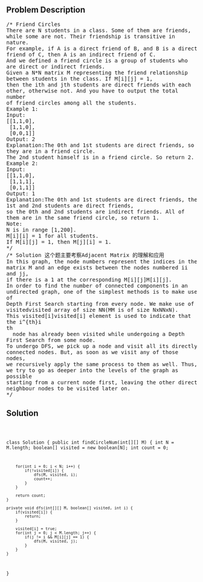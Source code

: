 <!--
<style>
  body { font-family: Arial, sans-serif; }
  .container { max-width: 100%; margin: 0 auto; padding: 10px; }
  .comment-block { max-width: 30%; background-color: #f9f9f9; padding: 10px; border-left: 5px solid #ccc; overflow-wrap: break-word; white-space: pre-wrap; }
  .code-block { background-color: #f4f4f4; padding: 10px; border: 1px solid #ddd; overflow-wrap: break-word; white-space: pre-wrap; }
</style>
-->

<div class='container'>
<h2>Problem Description</h2>
<div class='comment-block'>
<pre>
/* Friend Circles
There are N students in a class. Some of them are friends,
while some are not. Their friendship is transitive in
nature.
For example, if A is a direct friend of B, and B is a direct
friend of C, then A is an indirect friend of C.
And we defined a friend circle is a group of students who
are direct or indirect friends.
Given a N*N matrix M representing the friend relationship
between students in the class. If M[i][j] = 1,
then the ith and jth students are direct friends with each
other, otherwise not. And you have to output the total
number
of friend circles among all the students.
Example 1:
Input:
[[1,1,0],
 [1,1,0],
 [0,0,1]]
Output: 2
Explanation:The 0th and 1st students are direct friends, so
they are in a friend circle.
The 2nd student himself is in a friend circle. So return 2.
Example 2:
Input:
[[1,1,0],
 [1,1,1],
 [0,1,1]]
Output: 1
Explanation:The 0th and 1st students are direct friends, the
1st and 2nd students are direct friends,
so the 0th and 2nd students are indirect friends. All of
them are in the same friend circle, so return 1.
Note:
N is in range [1,200].
M[i][i] = 1 for all students.
If M[i][j] = 1, then M[j][i] = 1.
*/
/* Solution 这个题主要考察Adjacent Matrix 的理解和应用
In this graph, the node numbers represent the indices in the
matrix M and an edge exists between the nodes numbered ii
and jj,
if there is a 1 at the corresponding M[i][j]M[i][j].
In order to find the number of connected components in an
undirected graph, one of the simplest methods is to make use
of
Depth First Search starting from every node. We make use of
visitedvisited array of size NN(MM is of size NxNNxN).
This visited[i]visited[i] element is used to indicate that
the i^{th}i
th
  node has already been visited while undergoing a Depth
First Search from some node.
To undergo DFS, we pick up a node and visit all its directly
connected nodes. But, as soon as we visit any of those
nodes,
we recursively apply the same process to them as well. Thus,
we try to go as deeper into the levels of the graph as
possible
starting from a current node first, leaving the other direct
neighbour nodes to be visited later on.
*/
</pre>
</div>

<h2>Solution</h2>
<div class='code-block'>
<pre><code class='language-java'>



class Solution {
    public int findCircleNum(int[][] M) {
        int N = M.length;
        boolean[] visited = new boolean[N];
        int count = 0;
        
        for(int i = 0; i < N; i++) {
            if(!visited[i]) {
                dfs(M, visited, i);
                count++;
            }
        }
        
        return count;
    }
    
    private void dfs(int[][] M, boolean[] visited, int i) {
        if(visited[i]) {
            return;
        }
        
        visited[i] = true;
        for(int j = 0; j < M.length; j++) {
            if(j != i && M[i][j] == 1) {
                dfs(M, visited, j);
            }
        }
    }
}</code></pre>
</div>
</div>
